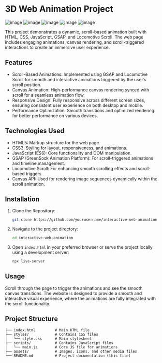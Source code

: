 # 3D Web Animation Project

![image](https://github.com/user-attachments/assets/6e5312e0-a880-4410-ac5d-1b29febd04f4) ![image](https://github.com/user-attachments/assets/92035d42-5708-42b7-852a-180ace45eac1) ![image](https://github.com/user-attachments/assets/760f013d-fdc4-4f1a-bac4-1a0fb67a1965) ![image](https://github.com/user-attachments/assets/b482943a-a2f5-4244-b599-6775fb48bb6c) ![image](https://github.com/user-attachments/assets/07e7494b-242c-4303-b59a-5aee615883a6)

This project demonstrates a dynamic, scroll-based animation built with HTML, CSS, JavaScript, GSAP, and Locomotive Scroll. The web page includes engaging animations, canvas rendering, and scroll-triggered interactions to create an immersive user experience.

## Features
- Scroll-Based Animations: Implemented using GSAP and Locomotive Scroll for smooth and interactive animations triggered by the user’s scroll position.
- Canvas Animation: High-performance canvas rendering synced with scroll for a seamless animation flow.
- Responsive Design: Fully responsive across different screen sizes, ensuring consistent user experience on both desktop and mobile.
- Performance Optimization: Smooth transitions and optimized rendering for better performance on various devices.

## Technologies Used
- HTML5: Markup structure for the web page.
- CSS3: Styling for layout, responsiveness, and animations.
- JavaScript (ES6): Core functionality and DOM manipulation.
- GSAP (GreenSock Animation Platform): For scroll-triggered animations and timeline management.
- Locomotive Scroll: For enhancing smooth scrolling effects and scroll-based triggers.
- Canvas API: Used for rendering image sequences dynamically within the scroll animation.

## Installation

1. Clone the Repository:
   ```bash
   git clone https://github.com/yourusername/interactive-web-animation.git
   ```

2. Navigate to the project directory:
   ```bash
   cd interactive-web-animation
   ```

3. Open `index.html` in your preferred browser or serve the project locally using a development server:
   ```bash
   npx live-server
   ```

## Usage

Scroll through the page to trigger the animations and see the smooth canvas transitions. The website is designed to provide a smooth and interactive visual experience, where the animations are fully integrated with the scroll functionality.

## Project Structure

```plaintext
├── index.html         # Main HTML file
├── styles/            # Contains CSS files
│   └── style.css      # Main stylesheet
├── scripts/           # Contains JavaScript files
│   └── main.js        # Core JS file for animations
├── assets/            # Images, icons, and other media files
└── README.md          # Project documentation (this file)
```

